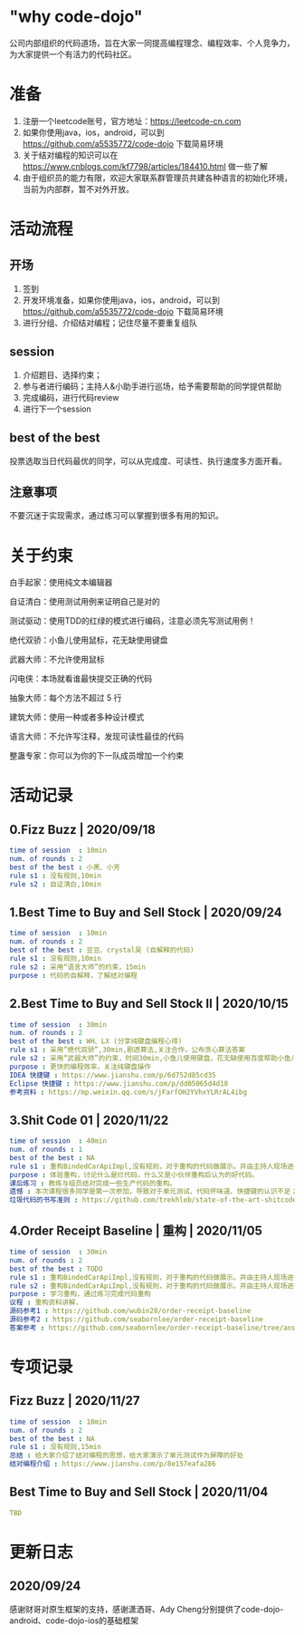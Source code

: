 ﻿# "why code-dojo"

公司内部组织的代码道场，旨在大家一同提高编程理念、编程效率、个人竞争力，为大家提供一个有活力的代码社区。



# 准备

1. 注册一个leetcode账号，官方地址：https://leetcode-cn.com
2. 如果你使用java，ios，android，可以到 https://github.com/a5535772/code-dojo 下载简易环境
3. 关于结对编程的知识可以在 https://www.cnblogs.com/kf7798/articles/184410.html 做一些了解
4. 由于组织员的能力有限，欢迎大家联系群管理员共建各种语言的初始化环境，当前为内部群，暂不对外开放。
   



# 活动流程

## 开场

1. 签到
2. 开发环境准备，如果你使用java，ios，android，可以到 https://github.com/a5535772/code-dojo 下载简易环境
3. 进行分组、介绍结对编程；记住尽量不要重复组队



## session

1. 介绍题目、选择约束；
2. 参与者进行编码；主持人&小助手进行巡场，给予需要帮助的同学提供帮助
3. 完成编码，进行代码review
4. 进行下一个session



## best of the best

投票选取当日代码最优的同学，可以从完成度、可读性、执行速度多方面开看。



## 注意事项

不要沉迷于实现需求，通过练习可以掌握到很多有用的知识。



# 关于约束

白手起家：使用纯文本编辑器

自证清白：使用测试用例来证明自己是对的

测试驱动：使用TDD的红绿的模式进行编码，注意必须先写测试用例！

绝代双骄：小鱼儿使用鼠标，花无缺使用键盘

武器大师：不允许使用鼠标

闪电侠：本场就看谁最快提交正确的代码

抽象大师：每个方法不超过 5 行

建筑大师：使用一种或者多种设计模式

语言大师：不允许写注释，发现可读性最佳的代码

整蛊专家：你可以为你的下一队成员增加一个约束



# 活动记录

## 0.Fizz Buzz | 2020/09/18

```yaml
time of session  : 10min
num. of rounds : 2
best of the best : 小黑、小芳
rule s1 : 没有规则,10min
rule s2 : 自证清白,10min
```



## 1.Best Time to Buy and Sell Stock | 2020/09/24

```yaml
time of session  : 10min
num. of rounds : 2
best of the best : 豆豆、crystal吴 (自解释的代码)
rule s1 : 没有规则,10min
rule s2 : 采用“语言大师”的约束，15min
purpose : 代码的自解释，了解结对编程
```



## 2.Best Time to Buy and Sell Stock II | 2020/10/15

```yaml
time of session  : 30min
num. of rounds : 2
best of the best : WH、LX (分享纯键盘编程心得)
rule s1 : 采用“绝代双骄”,30min,剧透算法,关注合作，公布贪心算法答案
rule s2 : 采用“武器大师”的约束，时间30min,小鱼儿使用键盘，花无缺使用百度帮助小鱼儿，关注纯键盘操作
purpose : 更快的编程效率，关注纯键盘操作
IDEA 快捷键 : https://www.jianshu.com/p/6d752d85cd35
Eclipse 快捷键 : https://www.jianshu.com/p/dd05065d4d18
参考资料 : https://mp.weixin.qq.com/s/jFarfOH2YVhxYLRrAL4ibg
```



## 3.Shit Code 01 | 2020/11/22

```yaml
time of session  : 40min
num. of rounds : 1
best of the best : NA
rule s1 : 重构BindedCarApiImpl,没有规则，对于重构的代码做展示。并由主持人现场进行重构的演示。
purpose : 体验重构，讨论什么是烂代码，什么又是小伙伴重构后认为的好代码。
课后练习 : 教练与组员结对完成一些生产代码的重构。
遗憾 : 本次课程很多同学是第一次参加，导致对于单元测试、代码怀味道、快捷键的认识不足；
垃圾代码的书写准则 : https://github.com/trekhleb/state-of-the-art-shitcode/blob/master/README.zh-CN.md
```



## 4.Order Receipt Baseline | 重构 | 2020/11/05

```yaml
time of session  : 30min
num. of rounds : 2
best of the best : TODO
rule s1 : 重构BindedCarApiImpl,没有规则，对于重构的代码做展示。并由主持人现场进行重构的演示。
rule s2 : 重构BindedCarApiImpl,没有规则，对于重构的代码做展示。并由主持人现场进行重构的演示。
purpose : 学习重构，通过练习完成代码重构
议程 : 重构资料讲解，
源码参考1 : https://github.com/wubin28/order-receipt-baseline
源码参考2 : https://github.com/seabornlee/order-receipt-baseline
答案参考 : https://github.com/seabornlee/order-receipt-baseline/tree/answer


```





# 专项记录

## Fizz Buzz | 2020/11/27

```yaml
time of session  : 10min
num. of rounds : 2
best of the best : NA
rule s1 : 没有规则,15min
总结 : 给大家介绍了结对编程的思想，给大家演示了单元测试作为屏障的好处
结对编程介绍 : https://www.jianshu.com/p/8e157eafa286
```



## Best Time to Buy and Sell Stock | 2020/11/04

```yaml
TBD
```



# 更新日志

## 2020/09/24

感谢财哥对原生框架的支持，感谢潇洒哥、Ady Cheng分别提供了code-dojo-android、code-dojo-ios的基础框架

